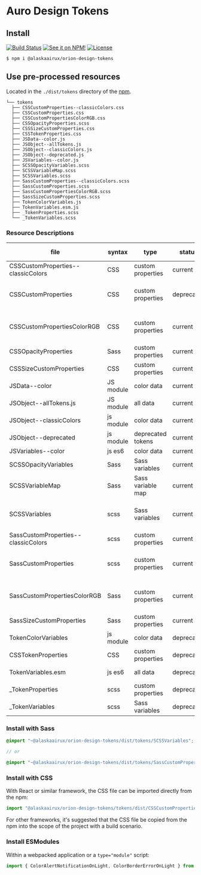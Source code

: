 # Auro Design Tokens

## Install

[![Build Status](https://img.shields.io/travis/AlaskaAirlines/AuroDesignTokens.svg?branch=master&style=for-the-badge)](https://travis-ci.org/github/AlaskaAirlines/AuroDesignTokens)
[![See it on NPM!](https://img.shields.io/npm/v/@alaskaairux/orion-design-tokens.svg?style=for-the-badge&color=orange)](https://www.npmjs.com/package/@alaskaairux/orion-design-tokens)
[![License](https://img.shields.io/npm/l/@alaskaairux/orion-design-tokens.svg?color=blue&style=for-the-badge)](https://www.apache.org/licenses/LICENSE-2.0)

```
$ npm i @alaskaairux/orion-design-tokens
```

## Use pre-processed resources

Located in the `./dist/tokens` directory of the [npm](https://www.npmjs.com/package/@alaskaairux/orion-design-tokens).

```
└── tokens
  ├── CSSCustomProperties--classicColors.css
  ├── CSSCustomProperties.css
  ├── CSSCustomPropertiesColorRGB.css
  ├── CSSOpacityProperties.scss
  ├── CSSSizeCustomProperties.css
  ├── CSSTokenProperties.css
  ├── JSData--color.js
  ├── JSObject--allTokens.js
  ├── JSObject--classicColors.js
  ├── JSObject--deprecated.js
  ├── JSVariables--color.js
  ├── SCSSOpacityVariables.scss
  ├── SCSSVariableMap.scss
  ├── SCSSVariables.scss
  ├── SassCustomProperties--classicColors.scss
  ├── SassCustomProperties.scss
  ├── SassCustomPropertiesColorRGB.scss
  ├── SassSizeCustomProperties.scss
  ├── TokenColorVariables.js
  ├── TokenVariables.esm.js
  ├── _TokenProperties.scss
  └── _TokenVariables.scss
```

### Resource Descriptions

| file | syntax | type | status | filter type / description |
|---|---|---|---|---|
| CSSCustomProperties--classicColors | CSS | custom properties | current | filter: classic |
| CSSCustomProperties | CSS | custom properties | deprecated | full list of v2.8 release tokens |
| CSSCustomPropertiesColorRGB | CSS | custom properties | current| Filter: color, public<br>custom RGB output
| CSSOpacityProperties | Sass | custom properties | current | filter: opacity |
| CSSSizeCustomProperties | CSS | custom properties | current | filter: size, public |
| JSData--color | JS module | color data | current | filter: color, current |
| JSObject--allTokens.js | JS module | all data | current | filter: public |
| JSObject--classicColors | js module | color data | current | filter: classic |
| JSObject--deprecated | js module | deprecated tokens | current | filter: deprecated |
| JSVariables--color | js es6 | color data | current | filter: color |
| SCSSOpacityVariables | Sass | Sass variables | current | filter: opacity |
| SCSSVariableMap | Sass | Sass variable map | current | filter: size, public |
| SCSSVariables | scss | Sass variables | current | full list of v2.8 release tokens |
| SassCustomProperties--classicColors | scss | custom properties | current | filter: classic |
| SassCustomProperties | scss | custom properties | current | full list of v2.8 release tokens |
| SassCustomPropertiesColorRGB | Sass | custom properties | current| Filter: color, public<br>custom RGB output
| SassSizeCustomProperties | Sass | custom properties | current | filter: size, public |
| TokenColorVariables | js module | color data | deprecated | filter: color |
| CSSTokenProperties | CSS | custom properties | deprecated | full list of < v2.8 tokens |
| TokenVariables.esm | js es6 | all data | deprecated | full list of < v2.8 tokens |
| _TokenProperties | scss | custom properties | deprecated | full list of < v2.8 tokens |
| _TokenVariables | scss | Sass variables | deprecated | full list of < v2.8 tokens |


### Install with Sass

```scss
@import "~@alaskaairux/orion-design-tokens/dist/tokens/SCSSVariables";

// or

@import "~@alaskaairux/orion-design-tokens/dist/tokens/SassCustomProperties";
```

### Install with CSS

With React or similar framework, the CSS file can be imported directly from the npm:

```js
import "@alaskaairux/orion-design-tokens/tokens/dist/CSSCustomProperties.css";
```

For other frameworks, it's suggested that the CSS file be copied from the npm into the scope of the project with a build scenario.

### Install ESModules

Within a webpacked application or a `type="module"` script:

```js
import { ColorAlertNotificationOnLight, ColorBorderErrorOnLight } from '@alaskaairux/orion-design-tokens/dist/tokens/JSVariables--color.js';
```
